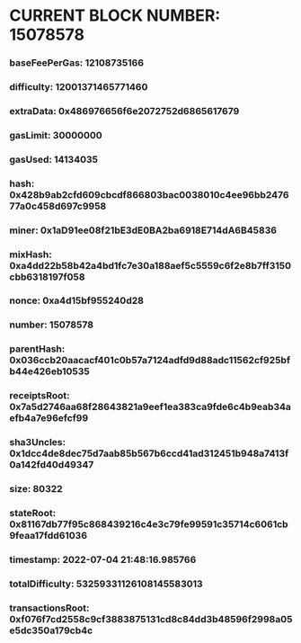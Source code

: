 # CURRENT BLOCK NUMBER: 15078578

### baseFeePerGas: 12108735166
### difficulty: 12001371465771460
### extraData: 0x486976656f6e2072752d6865617679
### gasLimit: 30000000
### gasUsed: 14134035
### hash: 0x428b9ab2cfd609cbcdf866803bac0038010c4ee96bb247677a0c458d697c9958
### miner: 0x1aD91ee08f21bE3dE0BA2ba6918E714dA6B45836
### mixHash: 0xa4dd22b58b42a4bd1fc7e30a188aef5c5559c6f2e8b7ff3150cbb6318197f058
### nonce: 0xa4d15bf955240d28
### number: 15078578
### parentHash: 0x036ccb20aacacf401c0b57a7124adfd9d88adc11562cf925bfb44e426eb10535
### receiptsRoot: 0x7a5d2746aa68f28643821a9eef1ea383ca9fde6c4b9eab34aefb4a7e96efcf99
### sha3Uncles: 0x1dcc4de8dec75d7aab85b567b6ccd41ad312451b948a7413f0a142fd40d49347
### size: 80322
### stateRoot: 0x81167db77f95c868439216c4e3c79fe99591c35714c6061cb9feaa17fdd61036
### timestamp: 2022-07-04 21:48:16.985766
### totalDifficulty: 53259331126108145583013
### transactionsRoot: 0xf076f7cd2558c9cf3883875131cd8c84dd3b48596f2998a05e5dc350a179cb4c
